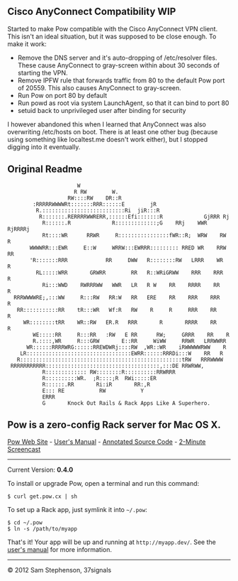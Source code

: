 ## Cisco AnyConnect Compatibility WIP
Started to make Pow compatible with the Cisco AnyConnect VPN client.  This isn't an ideal 
situation, but it was supposed to be close enough.  To make it work:

* Remove the DNS server and it's auto-dropping of /etc/resolver files.  These cause AnyConnect to gray-screen within about 30 seconds of starting the VPN.
* Remove IPFW rule that forwards traffic from 80 to the default Pow port of 20559.  This also causes AnyConnect to gray-screen.
* Run Pow on port 80 by default
* Run powd as root via system LaunchAgent, so that it can bind to port 80
* setuid back to unprivileged user after binding for security

I however abandoned this when I learned that AnyConnect was also overwriting /etc/hosts on boot.  There is at least one other bug (because using something like localtest.me doesn't work either), but I stopped digging into it eventually.

## Original Readme


                          W
                         R RW        W.
                       RW::::RW    DR::R
            :RRRRRWWWWRt:::::::RRR::::::E        jR
             R.::::::::::::::::::::::::::Ri  jiR:::R
              R:::::::.RERRRRWWRERR,::::::Efi:::::::R             GjRRR Rj
               R::::::.R             R:::::::::::::;G    RRj    WWR    RjRRRRj
               Rt::::WR      RRWR     R::::::::::::::::fWR::R;  WRW    RW    R
           WWWWRR:::EWR     E::W     WRRW:::EWRRR::::::::: RRED WR    RRW   RR
           'R:::::::RRR            RR     DWW   R::::::::RW   LRRR    WR    R
             RL:::::WRR       GRWRR        RR   R::WRiGRWW    RRR    RRR   R
               Ri:::WWD    RWRRRWW   WWR   LR   R W    RR    RRRR    RR    R
      RRRWWWWRE;,:::WW     R:::RW   RR:W   RR   ERE    RR    RRR    RRR    R
       RR:::::::::::RR    tR:::WR   Wf:R   RW    R     R     RRR    RR    R
         WR::::::::tRR    WR::RW   ER.R   RRR       R       RRRR    RR    R
            WE:::::RR     R:::RR   :RW   E RR      RW;     GRRR    RR    R
            R.::::,WR     R:::GRW       E::RR     WiWW     RRWR   LRRWWRR
          WR::::::RRRRWRG::::::RREWDWRj::::RW  ,WR::WR    iRWWWWWRWW    R
        LR:::::::::::::::::::::::::::::::::EWRR::::::RRRDi:::W    RR   R
       R:::::::::::::::::::::::::::::::::::::::::::::::::::tRW   RRRWWWW
     RRRRRRRRRRR::::::::::::::::::::::::::::::::::::,:::DE RRWRWW,
               R::::::::::::: RW::::::::R::::::::::RRWRRR
               R::::::::::WR.  ;R::::;R  RWi:::::ER
               R::::::.RR       Ri:iR       RR:,R
               E::: RE           RW           Y
               ERRR
               G       Knock Out Rails & Rack Apps Like A Superhero.


## Pow is a zero-config Rack server for Mac OS X.

[Pow Web Site](http://pow.cx/) -
[User's Manual](http://pow.cx/manual) -
[Annotated Source Code](http://pow.cx/docs/) -
[2-Minute Screencast](http://get.pow.cx/media/screencast.mov)

-----

Current Version: **0.4.0**

To install or upgrade Pow, open a terminal and run this command:

    $ curl get.pow.cx | sh

To set up a Rack app, just symlink it into `~/.pow`:

    $ cd ~/.pow
    $ ln -s /path/to/myapp

That's it! Your app will be up and running at `http://myapp.dev/`.
See the [user's manual](http://pow.cx/manual) for more information.

-----

&copy; 2012 Sam Stephenson, 37signals
